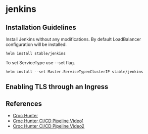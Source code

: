 # jenkins

## Installation Guidelines

Install Jenkins without any modifications. By default LoadBalancer configuration will be installed.
```
helm install stable/jenkins
```
To set ServiceType use --set flag. 
```
helm install --set Master.ServiceType=ClusterIP stable/jenkins
```

## Enabling TLS through an Ingress


## References

  - [Croc Hunter](https://github.com/lachie83/croc-hunter)
  - [Croc Hunter CI/CD Pipeline Video1](https://www.youtube.com/watch?v=NVoln4HdZOY&t=435s)
  - [Croc Hunter CI/CD Pipeline Video2](https://www.youtube.com/watch?v=eMOzF_xAm7w&t=810s)